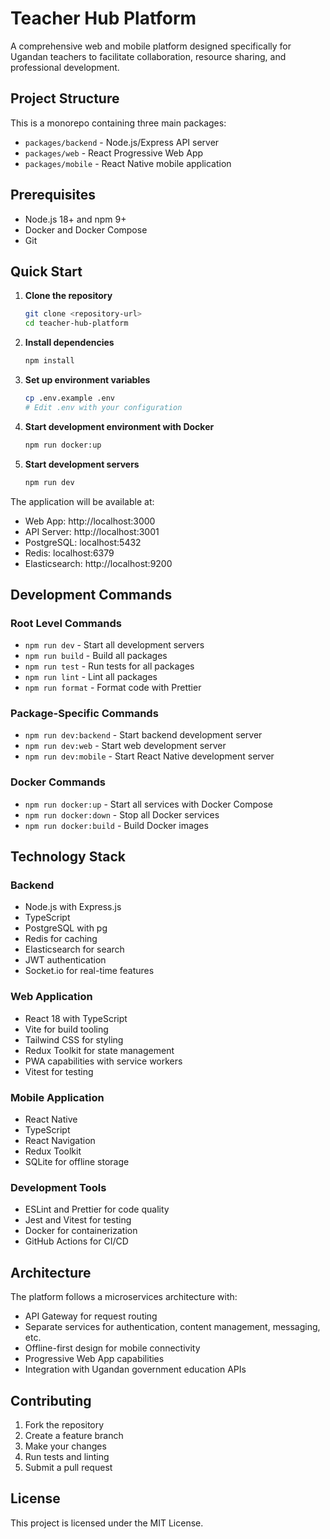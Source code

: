 # Teacher Hub Platform

A comprehensive web and mobile platform designed specifically for Ugandan teachers to facilitate collaboration, resource sharing, and professional development.

## Project Structure

This is a monorepo containing three main packages:

- `packages/backend` - Node.js/Express API server
- `packages/web` - React Progressive Web App
- `packages/mobile` - React Native mobile application

## Prerequisites

- Node.js 18+ and npm 9+
- Docker and Docker Compose
- Git

## Quick Start

1. **Clone the repository**
   ```bash
   git clone <repository-url>
   cd teacher-hub-platform
   ```

2. **Install dependencies**
   ```bash
   npm install
   ```

3. **Set up environment variables**
   ```bash
   cp .env.example .env
   # Edit .env with your configuration
   ```

4. **Start development environment with Docker**
   ```bash
   npm run docker:up
   ```

5. **Start development servers**
   ```bash
   npm run dev
   ```

The application will be available at:
- Web App: http://localhost:3000
- API Server: http://localhost:3001
- PostgreSQL: localhost:5432
- Redis: localhost:6379
- Elasticsearch: http://localhost:9200

## Development Commands

### Root Level Commands
- `npm run dev` - Start all development servers
- `npm run build` - Build all packages
- `npm run test` - Run tests for all packages
- `npm run lint` - Lint all packages
- `npm run format` - Format code with Prettier

### Package-Specific Commands
- `npm run dev:backend` - Start backend development server
- `npm run dev:web` - Start web development server
- `npm run dev:mobile` - Start React Native development server

### Docker Commands
- `npm run docker:up` - Start all services with Docker Compose
- `npm run docker:down` - Stop all Docker services
- `npm run docker:build` - Build Docker images

## Technology Stack

### Backend
- Node.js with Express.js
- TypeScript
- PostgreSQL with pg
- Redis for caching
- Elasticsearch for search
- JWT authentication
- Socket.io for real-time features

### Web Application
- React 18 with TypeScript
- Vite for build tooling
- Tailwind CSS for styling
- Redux Toolkit for state management
- PWA capabilities with service workers
- Vitest for testing

### Mobile Application
- React Native
- TypeScript
- React Navigation
- Redux Toolkit
- SQLite for offline storage

### Development Tools
- ESLint and Prettier for code quality
- Jest and Vitest for testing
- Docker for containerization
- GitHub Actions for CI/CD

## Architecture

The platform follows a microservices architecture with:
- API Gateway for request routing
- Separate services for authentication, content management, messaging, etc.
- Offline-first design for mobile connectivity
- Progressive Web App capabilities
- Integration with Ugandan government education APIs

## Contributing

1. Fork the repository
2. Create a feature branch
3. Make your changes
4. Run tests and linting
5. Submit a pull request

## License

This project is licensed under the MIT License.